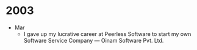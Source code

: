 # 2003

- Mar
	- I gave up my lucrative career at Peerless Software to start my own Software Service Company — Oinam Software Pvt. Ltd.